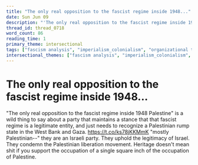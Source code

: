 ```yaml
---
title: "The only real opposition to the fascist regime inside 1948..."
date: Sun Jun 09
description: "'The only real opposition to the fascist regime inside 1948 Palestine' is a wild thing to say about a party that maintains a stance that that fascist regime is..."
thread_id: thread_0718
word_count: 86
reading_time: 1
primary_theme: intersectional
tags: ["fascism analysis", "imperialism_colonialism", "organizational theory"]
intersectional_themes: ["fascism analysis", "imperialism_colonialism", "organizational theory"]
---
```


# The only real opposition to the fascist regime inside 1948...

"The only real opposition to the fascist regime inside 1948 Palestine" is a wild thing to say about a party that maintains a stance that that fascist regime is a legitimate entity, and just needs to recognize a Palestinian rump state in the West Bank and Gaza. https://t.co/ks78jKKMmK "mostly Palestinian--" they are an Israeli party. They uphold the legitimacy of Israel. They condemn the Palestinian liberation movement. Heritage doesn't mean shit if you support the occupation of a single square inch of the occupation of Palestine.